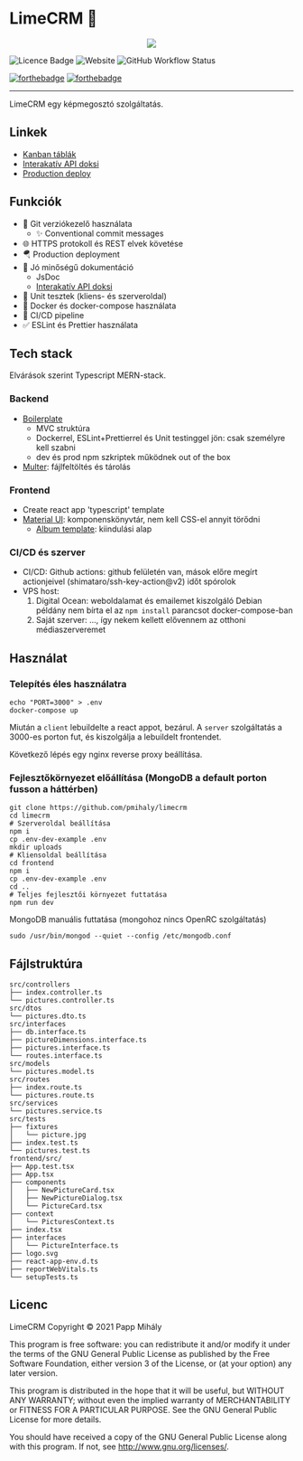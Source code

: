 # LimeCRM 🍋

<p align="center">
<img src="https://user-images.githubusercontent.com/47941079/132249864-6a56edc9-bcb2-4479-a77f-e9a98654d353.png">

![Licence Badge](https://img.shields.io/github/license/pmihaly/limecrm?style=for-the-badge) ![Website](https://img.shields.io/website?style=for-the-badge&url=https://2389-84-3-31-39.ngrok.io) ![GitHub Workflow Status](https://img.shields.io/github/workflow/status/pmihaly/limecrm/CI?style=for-the-badge)

[![forthebadge](https://forthebadge.com/images/badges/made-with-typescript.svg)](https://forthebadge.com) [![forthebadge](https://forthebadge.com/images/badges/powered-by-black-magic.svg)](https://forthebadge.com)

</p>

---

LimeCRM egy képmegosztó szolgáltatás.

## Linkek

- [Kanban táblák](https://github.com/pmihaly/limecrm/projects)
- [Interakatív API doksi](https://2389-84-3-31-39.ngrok.io/api-docs)
- [Production deploy](https://2389-84-3-31-39.ngrok.io)

## Funkciók

- 🐙 Git verziókezelő használata
  - ✨ Conventional commit messages
- 🌐 HTTPS protokoll és REST elvek követése
- 🪂 Production deployment
- 📝 Jó minőségű dokumentáció
  - JsDoc
  - [Interakatív API doksi](https://2389-84-3-31-39.ngrok.io/api-docs)
- 🧪 Unit tesztek (kliens- és szerveroldal)
- 🐳 Docker és docker-compose használata
- 🤖 CI/CD pipeline
- ✅ ESLint és Prettier használata

## Tech stack

Elvárások szerint Typescript MERN-stack.

### Backend

- [Boilerplate](https://www.npmjs.com/package/typescript-express-starter)
  - MVC struktúra
  - Dockerrel, ESLint+Prettierrel és Unit testinggel jön: csak személyre kell szabni
  - dev és prod npm szkriptek működnek out of the box
- [Multer](https://www.npmjs.com/package/multer): fájlfeltöltés és tárolás

### Frontend

- Create react app 'typescript' template
- [Material UI](https://material-ui.com/): komponenskönyvtár, nem kell CSS-el annyit törődni
  - [Album template](https://github.com/mui-org/material-ui/tree/master/docs/src/pages/getting-started/templates/album): kiindulási alap

### CI/CD és szerver

- CI/CD: Github actions: github felületén van, mások előre megírt actionjeivel (shimataro/ssh-key-action@v2) időt spórolok
- VPS host:
  1.  Digital Ocean: weboldalamat és emailemet kiszolgáló Debian példány nem bírta el az `npm install` parancsot docker-compose-ban
  2.  Saját szerver: ..., így nekem kellett elővennem az otthoni médiaszerveremet

## Használat

### Telepítés éles használatra

```shell
echo "PORT=3000" > .env
docker-compose up
```

Miután a `client` lebuildelte a react appot, bezárul.
A `server` szolgáltatás a 3000-es porton fut, és kiszolgálja a lebuildelt frontendet.

Következő lépés egy nginx reverse proxy beállítása.

### Fejlesztőkörnyezet előállítása (MongoDB a default porton fusson a háttérben)

```shell
git clone https://github.com/pmihaly/limecrm
cd limecrm
# Szerveroldal beállítása
npm i
cp .env-dev-example .env
mkdir uploads
# Kliensoldal beállítása
cd frontend
npm i
cp .env-dev-example .env
cd ..
# Teljes fejlesztői környezet futtatása
npm run dev
```

MongoDB manuális futtatása (mongohoz nincs OpenRC szolgáltatás)

```shell
sudo /usr/bin/mongod --quiet --config /etc/mongodb.conf
```

## Fájlstruktúra

<!-- tree src/controllers src/dtos src/interfaces src/models src/routes src/services src/tests frontend/src/ -->

```
src/controllers
├── index.controller.ts
└── pictures.controller.ts
src/dtos
└── pictures.dto.ts
src/interfaces
├── db.interface.ts
├── pictureDimensions.interface.ts
├── pictures.interface.ts
└── routes.interface.ts
src/models
└── pictures.model.ts
src/routes
├── index.route.ts
└── pictures.route.ts
src/services
└── pictures.service.ts
src/tests
├── fixtures
│   └── picture.jpg
├── index.test.ts
└── pictures.test.ts
frontend/src/
├── App.test.tsx
├── App.tsx
├── components
│   ├── NewPictureCard.tsx
│   ├── NewPictureDialog.tsx
│   └── PictureCard.tsx
├── context
│   └── PicturesContext.ts
├── index.tsx
├── interfaces
│   └── PictureInterface.ts
├── logo.svg
├── react-app-env.d.ts
├── reportWebVitals.ts
└── setupTests.ts

```

## Licenc

LimeCRM
Copyright © 2021 Papp Mihály

This program is free software: you can redistribute it and/or modify
it under the terms of the GNU General Public License as published by
the Free Software Foundation, either version 3 of the License, or
(at your option) any later version.

This program is distributed in the hope that it will be useful,
but WITHOUT ANY WARRANTY; without even the implied warranty of
MERCHANTABILITY or FITNESS FOR A PARTICULAR PURPOSE. See the
GNU General Public License for more details.

You should have received a copy of the GNU General Public License
along with this program. If not, see <http://www.gnu.org/licenses/>.
